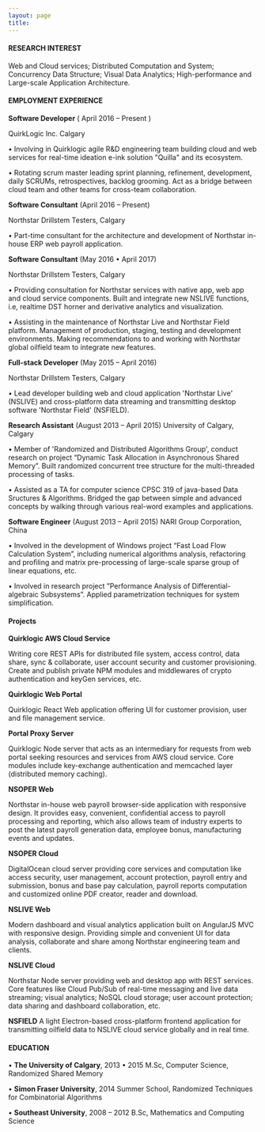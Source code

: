 ```yaml
---
layout: page
title:
---
```


#### RESEARCH INTEREST

Web and Cloud services; Distributed Computation and System; Concurrency Data Structure; Visual Data Analytics; High-performance and Large-scale Application Architecture.

#### EMPLOYMENT EXPERIENCE

**Software Developer** ( April 2016 – Present )

QuirkLogic Inc. Calgary

• Involving in Quirklogic agile R&D engineering team building cloud and web services for real-time ideation e-ink solution "Quilla" and its ecosystem.

• Rotating scrum master leading sprint planning, refinement, development, daily SCRUMs, retrospectives, backlog grooming. Act as a bridge between cloud team and other teams for cross-team collaboration.

**Software Consultant**  (April 2016 – Present)

Northstar Drillstem Testers, Calgary

• Part-time consultant for the architecture and development of Northstar in-house ERP web payroll application.

**Software Consultant** (May 2016 • April 2017)

Northstar Drillstem Testers, Calgary

• Providing consultation for Northstar services with native app, web app and cloud service components. Built and integrate new NSLIVE functions, i.e, realtime DST horner and derivative analytics and visualization.

• Assisting in the maintenance of Northstar Live and Northstar Field platform. Management of production, staging, testing and development environments. Making recommendations to and working with Northstar global oilfield team to integrate new features.

**Full-stack Developer** (May 2015 – April 2016)

Northstar Drillstem Testers, Calgary

• Lead developer building web and cloud application 'Northstar Live' (NSLIVE) and cross-platform data streaming and transmitting desktop software 'Northstar Field' (NSFIELD).  


**Research Assistant** (August 2013 – April 2015)
University of Calgary, Calgary

• Member of 'Randomized and Distributed Algorithms Group', conduct research on project “Dynamic Task Allocation in Asynchronous Shared Memory”. Built randomized concurrent tree structure for the multi-threaded processing of tasks.

• Assisted as a TA for computer science CPSC 319 of java-based Data Sructures & Algorithms. Bridged the gap between simple and advanced concepts by walking through various real-word examples and applications.

**Software Engineer** (August 2013 – April 2015)
NARI Group Corporation, China

• Involved in the development of Windows project “Fast Load Flow Calculation System”, including numerical algorithms analysis, refactoring and profiling and matrix pre-processing of large-scale sparse group of linear equations, etc.

• Involved in research project ”Performance Analysis of Differential-algebraic Subsystems”. Applied parametrization techniques for system simplification.

#### Projects

**Quirklogic AWS Cloud Service**

Writing core REST APIs for distributed file system, access control, data share, sync & collaborate, user account security and customer provisioning. Create and publish private NPM modules and middlewares of crypto authentication and keyGen services, etc.

**Quirklogic Web Portal**

Quirklogic React Web application offering UI for customer provision, user and file management service.

**Portal Proxy Server**

Quirklogic Node server that acts as an intermediary for requests from web portal seeking resources and services from AWS cloud service. Core modules include key-exchange authentication and memcached layer (distributed memory caching).

**NSOPER Web**

Northstar in-house web payroll browser-side application with responsive design. It provides easy, convenient, confidential access to payroll processing and reporting, which also allows team of industry experts to post the latest payroll generation data, employee bonus, manufacturing events and updates.

**NSOPER Cloud**

DigitalOcean cloud server providing core services and computation like access security, user management, account protection, payroll entry and submission, bonus and base pay calculation, payroll reports computation and customized online PDF creator, reader and download.

**NSLIVE Web**

Modern dashboard and visual analytics application built on AngularJS MVC with responsive design. Providing simple and convenient UI for data analysis, collaborate and share among Northstar engineering team and clients.

**NSLIVE Cloud**

Northstar Node server providing web and desktop app with REST services. Core features like Cloud Pub/Sub of real-time messaging and live data streaming; visual analytics; NoSQL cloud storage; user account protection; data sharing and dashboard collaboration, etc.

**NSFIELD**
A light Electron-based cross-platform frontend application for transmitting oilfield data to NSLIVE cloud service globally and in real time.

#### EDUCATION
• **The University of Calgary**, 2013 • 2015
M.Sc, Computer Science, Randomized Shared Memory

• **Simon Fraser University**, 2014
Summer School, Randomized Techniques for Combinatorial Algorithms

• **Southeast University**, 2008 – 2012
B.Sc, Mathematics and Computing Science

